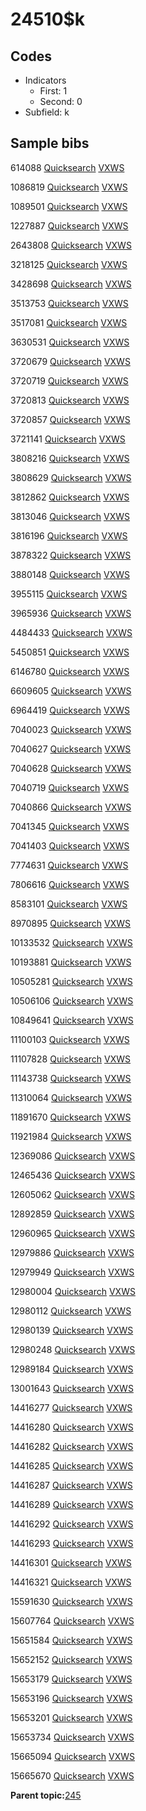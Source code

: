 # 24510$k

## Codes

-   Indicators
    -   First: 1
    -   Second: 0
-   Subfield: k

## Sample bibs

614088 [Quicksearch](https://search.library.yale.edu/catalog/614088) [VXWS](http://prodorbis.library.yale.edu:7014/vxws/GetHoldingsService?bibId=614088)

1086819 [Quicksearch](https://search.library.yale.edu/catalog/1086819) [VXWS](http://prodorbis.library.yale.edu:7014/vxws/GetHoldingsService?bibId=1086819)

1089501 [Quicksearch](https://search.library.yale.edu/catalog/1089501) [VXWS](http://prodorbis.library.yale.edu:7014/vxws/GetHoldingsService?bibId=1089501)

1227887 [Quicksearch](https://search.library.yale.edu/catalog/1227887) [VXWS](http://prodorbis.library.yale.edu:7014/vxws/GetHoldingsService?bibId=1227887)

2643808 [Quicksearch](https://search.library.yale.edu/catalog/2643808) [VXWS](http://prodorbis.library.yale.edu:7014/vxws/GetHoldingsService?bibId=2643808)

3218125 [Quicksearch](https://search.library.yale.edu/catalog/3218125) [VXWS](http://prodorbis.library.yale.edu:7014/vxws/GetHoldingsService?bibId=3218125)

3428698 [Quicksearch](https://search.library.yale.edu/catalog/3428698) [VXWS](http://prodorbis.library.yale.edu:7014/vxws/GetHoldingsService?bibId=3428698)

3513753 [Quicksearch](https://search.library.yale.edu/catalog/3513753) [VXWS](http://prodorbis.library.yale.edu:7014/vxws/GetHoldingsService?bibId=3513753)

3517081 [Quicksearch](https://search.library.yale.edu/catalog/3517081) [VXWS](http://prodorbis.library.yale.edu:7014/vxws/GetHoldingsService?bibId=3517081)

3630531 [Quicksearch](https://search.library.yale.edu/catalog/3630531) [VXWS](http://prodorbis.library.yale.edu:7014/vxws/GetHoldingsService?bibId=3630531)

3720679 [Quicksearch](https://search.library.yale.edu/catalog/3720679) [VXWS](http://prodorbis.library.yale.edu:7014/vxws/GetHoldingsService?bibId=3720679)

3720719 [Quicksearch](https://search.library.yale.edu/catalog/3720719) [VXWS](http://prodorbis.library.yale.edu:7014/vxws/GetHoldingsService?bibId=3720719)

3720813 [Quicksearch](https://search.library.yale.edu/catalog/3720813) [VXWS](http://prodorbis.library.yale.edu:7014/vxws/GetHoldingsService?bibId=3720813)

3720857 [Quicksearch](https://search.library.yale.edu/catalog/3720857) [VXWS](http://prodorbis.library.yale.edu:7014/vxws/GetHoldingsService?bibId=3720857)

3721141 [Quicksearch](https://search.library.yale.edu/catalog/3721141) [VXWS](http://prodorbis.library.yale.edu:7014/vxws/GetHoldingsService?bibId=3721141)

3808216 [Quicksearch](https://search.library.yale.edu/catalog/3808216) [VXWS](http://prodorbis.library.yale.edu:7014/vxws/GetHoldingsService?bibId=3808216)

3808629 [Quicksearch](https://search.library.yale.edu/catalog/3808629) [VXWS](http://prodorbis.library.yale.edu:7014/vxws/GetHoldingsService?bibId=3808629)

3812862 [Quicksearch](https://search.library.yale.edu/catalog/3812862) [VXWS](http://prodorbis.library.yale.edu:7014/vxws/GetHoldingsService?bibId=3812862)

3813046 [Quicksearch](https://search.library.yale.edu/catalog/3813046) [VXWS](http://prodorbis.library.yale.edu:7014/vxws/GetHoldingsService?bibId=3813046)

3816196 [Quicksearch](https://search.library.yale.edu/catalog/3816196) [VXWS](http://prodorbis.library.yale.edu:7014/vxws/GetHoldingsService?bibId=3816196)

3878322 [Quicksearch](https://search.library.yale.edu/catalog/3878322) [VXWS](http://prodorbis.library.yale.edu:7014/vxws/GetHoldingsService?bibId=3878322)

3880148 [Quicksearch](https://search.library.yale.edu/catalog/3880148) [VXWS](http://prodorbis.library.yale.edu:7014/vxws/GetHoldingsService?bibId=3880148)

3955115 [Quicksearch](https://search.library.yale.edu/catalog/3955115) [VXWS](http://prodorbis.library.yale.edu:7014/vxws/GetHoldingsService?bibId=3955115)

3965936 [Quicksearch](https://search.library.yale.edu/catalog/3965936) [VXWS](http://prodorbis.library.yale.edu:7014/vxws/GetHoldingsService?bibId=3965936)

4484433 [Quicksearch](https://search.library.yale.edu/catalog/4484433) [VXWS](http://prodorbis.library.yale.edu:7014/vxws/GetHoldingsService?bibId=4484433)

5450851 [Quicksearch](https://search.library.yale.edu/catalog/5450851) [VXWS](http://prodorbis.library.yale.edu:7014/vxws/GetHoldingsService?bibId=5450851)

6146780 [Quicksearch](https://search.library.yale.edu/catalog/6146780) [VXWS](http://prodorbis.library.yale.edu:7014/vxws/GetHoldingsService?bibId=6146780)

6609605 [Quicksearch](https://search.library.yale.edu/catalog/6609605) [VXWS](http://prodorbis.library.yale.edu:7014/vxws/GetHoldingsService?bibId=6609605)

6964419 [Quicksearch](https://search.library.yale.edu/catalog/6964419) [VXWS](http://prodorbis.library.yale.edu:7014/vxws/GetHoldingsService?bibId=6964419)

7040023 [Quicksearch](https://search.library.yale.edu/catalog/7040023) [VXWS](http://prodorbis.library.yale.edu:7014/vxws/GetHoldingsService?bibId=7040023)

7040627 [Quicksearch](https://search.library.yale.edu/catalog/7040627) [VXWS](http://prodorbis.library.yale.edu:7014/vxws/GetHoldingsService?bibId=7040627)

7040628 [Quicksearch](https://search.library.yale.edu/catalog/7040628) [VXWS](http://prodorbis.library.yale.edu:7014/vxws/GetHoldingsService?bibId=7040628)

7040719 [Quicksearch](https://search.library.yale.edu/catalog/7040719) [VXWS](http://prodorbis.library.yale.edu:7014/vxws/GetHoldingsService?bibId=7040719)

7040866 [Quicksearch](https://search.library.yale.edu/catalog/7040866) [VXWS](http://prodorbis.library.yale.edu:7014/vxws/GetHoldingsService?bibId=7040866)

7041345 [Quicksearch](https://search.library.yale.edu/catalog/7041345) [VXWS](http://prodorbis.library.yale.edu:7014/vxws/GetHoldingsService?bibId=7041345)

7041403 [Quicksearch](https://search.library.yale.edu/catalog/7041403) [VXWS](http://prodorbis.library.yale.edu:7014/vxws/GetHoldingsService?bibId=7041403)

7774631 [Quicksearch](https://search.library.yale.edu/catalog/7774631) [VXWS](http://prodorbis.library.yale.edu:7014/vxws/GetHoldingsService?bibId=7774631)

7806616 [Quicksearch](https://search.library.yale.edu/catalog/7806616) [VXWS](http://prodorbis.library.yale.edu:7014/vxws/GetHoldingsService?bibId=7806616)

8583101 [Quicksearch](https://search.library.yale.edu/catalog/8583101) [VXWS](http://prodorbis.library.yale.edu:7014/vxws/GetHoldingsService?bibId=8583101)

8970895 [Quicksearch](https://search.library.yale.edu/catalog/8970895) [VXWS](http://prodorbis.library.yale.edu:7014/vxws/GetHoldingsService?bibId=8970895)

10133532 [Quicksearch](https://search.library.yale.edu/catalog/10133532) [VXWS](http://prodorbis.library.yale.edu:7014/vxws/GetHoldingsService?bibId=10133532)

10193881 [Quicksearch](https://search.library.yale.edu/catalog/10193881) [VXWS](http://prodorbis.library.yale.edu:7014/vxws/GetHoldingsService?bibId=10193881)

10505281 [Quicksearch](https://search.library.yale.edu/catalog/10505281) [VXWS](http://prodorbis.library.yale.edu:7014/vxws/GetHoldingsService?bibId=10505281)

10506106 [Quicksearch](https://search.library.yale.edu/catalog/10506106) [VXWS](http://prodorbis.library.yale.edu:7014/vxws/GetHoldingsService?bibId=10506106)

10849641 [Quicksearch](https://search.library.yale.edu/catalog/10849641) [VXWS](http://prodorbis.library.yale.edu:7014/vxws/GetHoldingsService?bibId=10849641)

11100103 [Quicksearch](https://search.library.yale.edu/catalog/11100103) [VXWS](http://prodorbis.library.yale.edu:7014/vxws/GetHoldingsService?bibId=11100103)

11107828 [Quicksearch](https://search.library.yale.edu/catalog/11107828) [VXWS](http://prodorbis.library.yale.edu:7014/vxws/GetHoldingsService?bibId=11107828)

11143738 [Quicksearch](https://search.library.yale.edu/catalog/11143738) [VXWS](http://prodorbis.library.yale.edu:7014/vxws/GetHoldingsService?bibId=11143738)

11310064 [Quicksearch](https://search.library.yale.edu/catalog/11310064) [VXWS](http://prodorbis.library.yale.edu:7014/vxws/GetHoldingsService?bibId=11310064)

11891670 [Quicksearch](https://search.library.yale.edu/catalog/11891670) [VXWS](http://prodorbis.library.yale.edu:7014/vxws/GetHoldingsService?bibId=11891670)

11921984 [Quicksearch](https://search.library.yale.edu/catalog/11921984) [VXWS](http://prodorbis.library.yale.edu:7014/vxws/GetHoldingsService?bibId=11921984)

12369086 [Quicksearch](https://search.library.yale.edu/catalog/12369086) [VXWS](http://prodorbis.library.yale.edu:7014/vxws/GetHoldingsService?bibId=12369086)

12465436 [Quicksearch](https://search.library.yale.edu/catalog/12465436) [VXWS](http://prodorbis.library.yale.edu:7014/vxws/GetHoldingsService?bibId=12465436)

12605062 [Quicksearch](https://search.library.yale.edu/catalog/12605062) [VXWS](http://prodorbis.library.yale.edu:7014/vxws/GetHoldingsService?bibId=12605062)

12892859 [Quicksearch](https://search.library.yale.edu/catalog/12892859) [VXWS](http://prodorbis.library.yale.edu:7014/vxws/GetHoldingsService?bibId=12892859)

12960965 [Quicksearch](https://search.library.yale.edu/catalog/12960965) [VXWS](http://prodorbis.library.yale.edu:7014/vxws/GetHoldingsService?bibId=12960965)

12979886 [Quicksearch](https://search.library.yale.edu/catalog/12979886) [VXWS](http://prodorbis.library.yale.edu:7014/vxws/GetHoldingsService?bibId=12979886)

12979949 [Quicksearch](https://search.library.yale.edu/catalog/12979949) [VXWS](http://prodorbis.library.yale.edu:7014/vxws/GetHoldingsService?bibId=12979949)

12980004 [Quicksearch](https://search.library.yale.edu/catalog/12980004) [VXWS](http://prodorbis.library.yale.edu:7014/vxws/GetHoldingsService?bibId=12980004)

12980112 [Quicksearch](https://search.library.yale.edu/catalog/12980112) [VXWS](http://prodorbis.library.yale.edu:7014/vxws/GetHoldingsService?bibId=12980112)

12980139 [Quicksearch](https://search.library.yale.edu/catalog/12980139) [VXWS](http://prodorbis.library.yale.edu:7014/vxws/GetHoldingsService?bibId=12980139)

12980248 [Quicksearch](https://search.library.yale.edu/catalog/12980248) [VXWS](http://prodorbis.library.yale.edu:7014/vxws/GetHoldingsService?bibId=12980248)

12989184 [Quicksearch](https://search.library.yale.edu/catalog/12989184) [VXWS](http://prodorbis.library.yale.edu:7014/vxws/GetHoldingsService?bibId=12989184)

13001643 [Quicksearch](https://search.library.yale.edu/catalog/13001643) [VXWS](http://prodorbis.library.yale.edu:7014/vxws/GetHoldingsService?bibId=13001643)

14416277 [Quicksearch](https://search.library.yale.edu/catalog/14416277) [VXWS](http://prodorbis.library.yale.edu:7014/vxws/GetHoldingsService?bibId=14416277)

14416280 [Quicksearch](https://search.library.yale.edu/catalog/14416280) [VXWS](http://prodorbis.library.yale.edu:7014/vxws/GetHoldingsService?bibId=14416280)

14416282 [Quicksearch](https://search.library.yale.edu/catalog/14416282) [VXWS](http://prodorbis.library.yale.edu:7014/vxws/GetHoldingsService?bibId=14416282)

14416285 [Quicksearch](https://search.library.yale.edu/catalog/14416285) [VXWS](http://prodorbis.library.yale.edu:7014/vxws/GetHoldingsService?bibId=14416285)

14416287 [Quicksearch](https://search.library.yale.edu/catalog/14416287) [VXWS](http://prodorbis.library.yale.edu:7014/vxws/GetHoldingsService?bibId=14416287)

14416289 [Quicksearch](https://search.library.yale.edu/catalog/14416289) [VXWS](http://prodorbis.library.yale.edu:7014/vxws/GetHoldingsService?bibId=14416289)

14416292 [Quicksearch](https://search.library.yale.edu/catalog/14416292) [VXWS](http://prodorbis.library.yale.edu:7014/vxws/GetHoldingsService?bibId=14416292)

14416293 [Quicksearch](https://search.library.yale.edu/catalog/14416293) [VXWS](http://prodorbis.library.yale.edu:7014/vxws/GetHoldingsService?bibId=14416293)

14416301 [Quicksearch](https://search.library.yale.edu/catalog/14416301) [VXWS](http://prodorbis.library.yale.edu:7014/vxws/GetHoldingsService?bibId=14416301)

14416321 [Quicksearch](https://search.library.yale.edu/catalog/14416321) [VXWS](http://prodorbis.library.yale.edu:7014/vxws/GetHoldingsService?bibId=14416321)

15591630 [Quicksearch](https://search.library.yale.edu/catalog/15591630) [VXWS](http://prodorbis.library.yale.edu:7014/vxws/GetHoldingsService?bibId=15591630)

15607764 [Quicksearch](https://search.library.yale.edu/catalog/15607764) [VXWS](http://prodorbis.library.yale.edu:7014/vxws/GetHoldingsService?bibId=15607764)

15651584 [Quicksearch](https://search.library.yale.edu/catalog/15651584) [VXWS](http://prodorbis.library.yale.edu:7014/vxws/GetHoldingsService?bibId=15651584)

15652152 [Quicksearch](https://search.library.yale.edu/catalog/15652152) [VXWS](http://prodorbis.library.yale.edu:7014/vxws/GetHoldingsService?bibId=15652152)

15653179 [Quicksearch](https://search.library.yale.edu/catalog/15653179) [VXWS](http://prodorbis.library.yale.edu:7014/vxws/GetHoldingsService?bibId=15653179)

15653196 [Quicksearch](https://search.library.yale.edu/catalog/15653196) [VXWS](http://prodorbis.library.yale.edu:7014/vxws/GetHoldingsService?bibId=15653196)

15653201 [Quicksearch](https://search.library.yale.edu/catalog/15653201) [VXWS](http://prodorbis.library.yale.edu:7014/vxws/GetHoldingsService?bibId=15653201)

15653734 [Quicksearch](https://search.library.yale.edu/catalog/15653734) [VXWS](http://prodorbis.library.yale.edu:7014/vxws/GetHoldingsService?bibId=15653734)

15665094 [Quicksearch](https://search.library.yale.edu/catalog/15665094) [VXWS](http://prodorbis.library.yale.edu:7014/vxws/GetHoldingsService?bibId=15665094)

15665670 [Quicksearch](https://search.library.yale.edu/catalog/15665670) [VXWS](http://prodorbis.library.yale.edu:7014/vxws/GetHoldingsService?bibId=15665670)

**Parent topic:**[245](../../tags/245/245.md)

